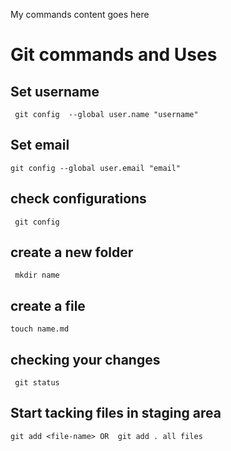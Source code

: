 My commands content goes here

# Git commands and Uses

## Set username
``` git config  --global user.name "username"```  
## Set email
```git config --global user.email "email"```  

## check configurations
``` git config```

## create a new folder
``` mkdir name```
## create a file  
``` touch name.md ```
##  checking your changes 
``` git status```
##  Start tacking files in staging area
```git add <file-name> OR  git add . all files```


